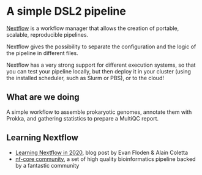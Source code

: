 # A simple DSL2 pipeline

[Nextflow](https://www.nextflow.io/) is a workflow manager that allows the creation
of portable, scalable, reproducible pipelines.

Nextflow gives the possibility to separate the configuration and the logic of the
pipeline in different files.

Nextflow has a very strong support for different execution systems, so that you can
test your pipeline locally, but then deploy it in your cluster (using the installed
scheduler, such as Slurm or PBS), or to the cloud!

## What are we doing

A simple workflow to assemble prokaryotic genomes, annotate them with Prokka, and
gathering statistics to prepare a MultiQC report.


## Learning Nextflow

* [Learning Nextflow in 2020](https://www.nextflow.io/blog/2020/learning-nextflow-in-2020.html), blog post by Evan Floden & Alain Coletta
* [nf-core community](https://nf-co.re/), a set of high quality bioinformatics pipeline backed by a fantastic community
